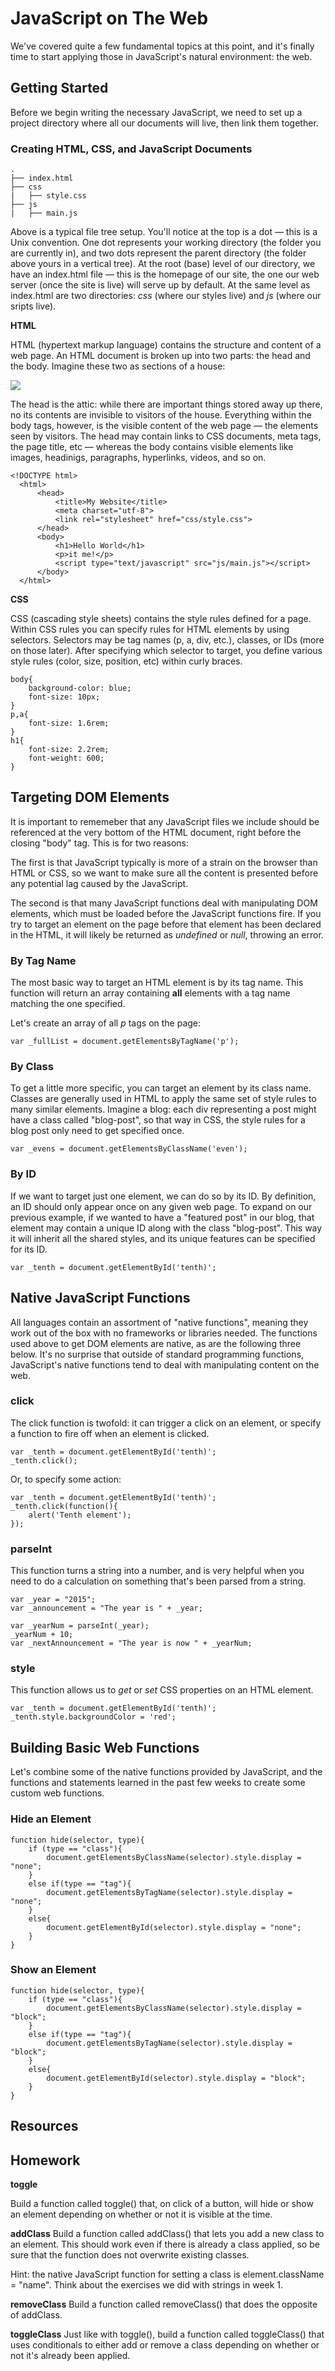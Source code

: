 # JavaScript on The Web

We've covered quite a few fundamental topics at this point, and it's finally time to start applying those in JavaScript's natural environment: the web.

## Getting Started

Before we begin writing the necessary JavaScript, we need to set up a project directory where all our documents will live, then link them together.

### Creating HTML, CSS, and JavaScript Documents

    .
    ├── index.html
    ├── css
    |   ├── style.css
    ├── js
    |   ├── main.js
    
Above is a typical file tree setup. You'll notice at the top is a dot — this is a Unix convention. One dot represents your working directory (the folder you are currently in), and two dots represent the parent directory (the folder above yours in a vertical tree). At the root (base) level of our directory, we have an index.html file — this is the homepage of our site, the one our web server (once the site is live) will serve up by default. At the same level as index.html are two directories: _css_ (where our styles live) and _js_ (where our sripts live).

**HTML**

HTML (hypertext markup language) contains the structure and content of a web page. An HTML document is broken up into two parts: the head and the body. Imagine these two as sections of a house:

![](/img/house.png)

The head is the attic: while there are important things stored away up there, no its contents are invisible to visitors of the house. Everything within the body tags, however, is the visible content of the web page — the elements seen by visitors. The head may contain links to CSS documents, meta tags, the page title, etc — whereas the body contains visible elements like images, headinigs, paragraphs, hyperlinks, videos, and so on.

	<!DOCTYPE html>
      <html>
          <head>
              <title>My Website</title>
              <meta charset="utf-8">
              <link rel="stylesheet" href="css/style.css">
          </head>
          <body>
              <h1>Hello World</h1>
              <p>it me!</p>
              <script type="text/javascript" src="js/main.js"></script>
          </body>
      </html>
      
**CSS**

CSS (cascading style sheets) contains the style rules defined for a page. Within CSS rules you can specify rules for HTML elements by using selectors. Selectors may be tag names (p, a, div, etc.), classes, or IDs (more on those later). After specifying which selector to target, you define various style rules (color, size, position, etc) within curly braces.

	body{
        background-color: blue;
        font-size: 10px;
    }
    p,a{
        font-size: 1.6rem;
    }
    h1{
        font-size: 2.2rem;
        font-weight: 600;
    }

## Targeting DOM Elements

It is important to rememeber that any JavaScript files we include should be referenced at the very bottom of the HTML document, right before the closing "body" tag. This is for two reasons:

The first is that JavaScript typically is more of a strain on the browser than HTML or CSS, so we want to make sure all the content is presented before any potential lag caused by the JavaScript.

The second is that many JavaScript functions deal with manipulating DOM elements, which must be loaded before the JavaScript functions fire. If you try to target an element on the page before that element has been declared in the HTML, it will likely be returned as _undefined_ or _null_, throwing an error.


### By Tag Name

The most basic way to target an HTML element is by its tag name. This function will return an array containing **all** elements with a tag name matching the one specified.

Let's create an array of all _p_ tags on the page:

	var _fullList = document.getElementsByTagName('p');

### By Class

To get a little more specific, you can target an element by its class name. Classes are generally used in HTML to apply the same set of style rules to many similar elements. Imagine a blog: each div representing a post might have a class called "blog-post", so that way in CSS, the style rules for a blog post only need to get specified once.

	var _evens = document.getElementsByClassName('even');
   

### By ID

If we want to target just one element, we can do so by its ID. By definition, an ID should only appear once on any given web page. To expand on our previous example, if we wanted to have a "featured post" in our blog, that element may contain a unique ID along with the class "blog-post". This way it will inherit all the shared styles, and its unique features can be specified for its ID.  

	var _tenth = document.getElementById('tenth)';


    
## Native JavaScript Functions

All languages contain an assortment of "native functions", meaning they work out of the box with no frameworks or libraries needed. The functions used above to get DOM elements are native, as are the following three below. It's no surprise that outside of standard programming functions, JavaScript's native functions tend to deal with manipulating content on the web.

### click

The click function is twofold: it can trigger a click on an element, or specify a function to fire off when an element is clicked.

	var _tenth = document.getElementById('tenth)';
    _tenth.click();
    
Or, to specify some action:

	var _tenth = document.getElementById('tenth)';
    _tenth.click(function(){
    	alert('Tenth element');
    });

### parseInt

This function turns a string into a number, and is very helpful when you need to do a calculation on something that's been parsed from a string.

	var _year = "2015";
    var _announcement = "The year is " + _year;
    
    var _yearNum = parseInt(_year);
    _yearNum + 10;
    var _nextAnnouncement = "The year is now " + _yearNum;

### style

This function allows us to _get_ or _set_ CSS properties on an HTML element.

	var _tenth = document.getElementById('tenth)';
    _tenth.style.backgroundColor = 'red';
    
## Building Basic Web Functions

Let's combine some of the native functions provided by JavaScript, and the functions and statements learned in the past few weeks to create some custom web functions.

### Hide an Element

	function hide(selector, type){
    	if (type == "class"){
    		document.getElementsByClassName(selector).style.display = "none";
        }
        else if(type == "tag"){
        	document.getElementsByTagName(selector).style.display = "none";
        }
        else{
        	document.getElementById(selector).style.display = "none";
        }
    }

### Show an Element

	function hide(selector, type){
    	if (type == "class"){
    		document.getElementsByClassName(selector).style.display = "block";
        }
        else if(type == "tag"){
        	document.getElementsByTagName(selector).style.display = "block";
        }
        else{
        	document.getElementById(selector).style.display = "block";
        }
    }

## Resources

## Homework

**toggle**

Build a function called toggle() that, on click of a button, will hide or show an element depending on whether or not it is visible at the time.

**addClass**
Build a function called addClass() that lets you add a new class to an element. This should work even if there is already a class applied, so be sure that the function does not overwrite existing classes.

Hint: the native JavaScript function for setting a class is element.className = "name". Think about the exercises we did with strings in week 1.

**removeClass**
Build a function called removeClass() that does the opposite of addClass.

**toggleClass**
Just like with toggle(), build a function called toggleClass() that uses conditionals to either add or remove a class depending on whether or not it's already been applied.
